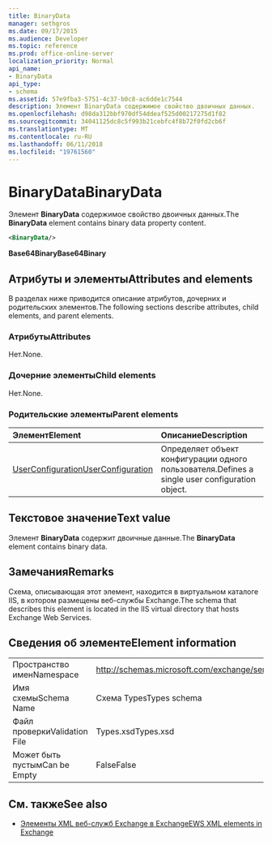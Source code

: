 ```yaml
---
title: BinaryData
manager: sethgros
ms.date: 09/17/2015
ms.audience: Developer
ms.topic: reference
ms.prod: office-online-server
localization_priority: Normal
api_name:
- BinaryData
api_type:
- schema
ms.assetid: 57e9fba3-5751-4c37-b0c8-ac6dde1c7544
description: Элемент BinaryData содержимое свойство двоичных данных.
ms.openlocfilehash: d98da312bbf970df54ddeaf525d00217275d1f82
ms.sourcegitcommit: 34041125dc8c5f993b21cebfc4f8b72f0fd2cb6f
ms.translationtype: MT
ms.contentlocale: ru-RU
ms.lasthandoff: 06/11/2018
ms.locfileid: "19761560"
---
```

# <a name="binarydata"></a><span data-ttu-id="f2e6c-103">BinaryData</span><span class="sxs-lookup"><span data-stu-id="f2e6c-103">BinaryData</span></span>

<span data-ttu-id="f2e6c-104">Элемент **BinaryData** содержимое свойство двоичных данных.</span><span class="sxs-lookup"><span data-stu-id="f2e6c-104">The **BinaryData** element contains binary data property content.</span></span> 
  
```xml
<BinaryData/>
```

 <span data-ttu-id="f2e6c-105">**Base64Binary**</span><span class="sxs-lookup"><span data-stu-id="f2e6c-105">**Base64Binary**</span></span>
## <a name="attributes-and-elements"></a><span data-ttu-id="f2e6c-106">Атрибуты и элементы</span><span class="sxs-lookup"><span data-stu-id="f2e6c-106">Attributes and elements</span></span>

<span data-ttu-id="f2e6c-107">В разделах ниже приводится описание атрибутов, дочерних и родительских элементов.</span><span class="sxs-lookup"><span data-stu-id="f2e6c-107">The following sections describe attributes, child elements, and parent elements.</span></span>
  
### <a name="attributes"></a><span data-ttu-id="f2e6c-108">Атрибуты</span><span class="sxs-lookup"><span data-stu-id="f2e6c-108">Attributes</span></span>

<span data-ttu-id="f2e6c-109">Нет.</span><span class="sxs-lookup"><span data-stu-id="f2e6c-109">None.</span></span>
  
### <a name="child-elements"></a><span data-ttu-id="f2e6c-110">Дочерние элементы</span><span class="sxs-lookup"><span data-stu-id="f2e6c-110">Child elements</span></span>

<span data-ttu-id="f2e6c-111">Нет.</span><span class="sxs-lookup"><span data-stu-id="f2e6c-111">None.</span></span>
  
### <a name="parent-elements"></a><span data-ttu-id="f2e6c-112">Родительские элементы</span><span class="sxs-lookup"><span data-stu-id="f2e6c-112">Parent elements</span></span>

|<span data-ttu-id="f2e6c-113">**Элемент**</span><span class="sxs-lookup"><span data-stu-id="f2e6c-113">**Element**</span></span>|<span data-ttu-id="f2e6c-114">**Описание**</span><span class="sxs-lookup"><span data-stu-id="f2e6c-114">**Description**</span></span>|
|:-----|:-----|
|[<span data-ttu-id="f2e6c-115">UserConfiguration</span><span class="sxs-lookup"><span data-stu-id="f2e6c-115">UserConfiguration</span></span>](userconfiguration.md) <br/> |<span data-ttu-id="f2e6c-116">Определяет объект конфигурации одного пользователя.</span><span class="sxs-lookup"><span data-stu-id="f2e6c-116">Defines a single user configuration object.</span></span>  <br/> |
   
## <a name="text-value"></a><span data-ttu-id="f2e6c-117">Текстовое значение</span><span class="sxs-lookup"><span data-stu-id="f2e6c-117">Text value</span></span>

<span data-ttu-id="f2e6c-118">Элемент **BinaryData** содержит двоичные данные.</span><span class="sxs-lookup"><span data-stu-id="f2e6c-118">The **BinaryData** element contains binary data.</span></span> 
  
## <a name="remarks"></a><span data-ttu-id="f2e6c-119">Замечания</span><span class="sxs-lookup"><span data-stu-id="f2e6c-119">Remarks</span></span>

<span data-ttu-id="f2e6c-120">Схема, описывающая этот элемент, находится в виртуальном каталоге IIS, в котором размещены веб-службы Exchange.</span><span class="sxs-lookup"><span data-stu-id="f2e6c-120">The schema that describes this element is located in the IIS virtual directory that hosts Exchange Web Services.</span></span>
  
## <a name="element-information"></a><span data-ttu-id="f2e6c-121">Сведения об элементе</span><span class="sxs-lookup"><span data-stu-id="f2e6c-121">Element information</span></span>

|||
|:-----|:-----|
|<span data-ttu-id="f2e6c-122">Пространство имен</span><span class="sxs-lookup"><span data-stu-id="f2e6c-122">Namespace</span></span>  <br/> |http://schemas.microsoft.com/exchange/services/2006/types  <br/> |
|<span data-ttu-id="f2e6c-123">Имя схемы</span><span class="sxs-lookup"><span data-stu-id="f2e6c-123">Schema Name</span></span>  <br/> |<span data-ttu-id="f2e6c-124">Схема Types</span><span class="sxs-lookup"><span data-stu-id="f2e6c-124">Types schema</span></span>  <br/> |
|<span data-ttu-id="f2e6c-125">Файл проверки</span><span class="sxs-lookup"><span data-stu-id="f2e6c-125">Validation File</span></span>  <br/> |<span data-ttu-id="f2e6c-126">Types.xsd</span><span class="sxs-lookup"><span data-stu-id="f2e6c-126">Types.xsd</span></span>  <br/> |
|<span data-ttu-id="f2e6c-127">Может быть пустым</span><span class="sxs-lookup"><span data-stu-id="f2e6c-127">Can be Empty</span></span>  <br/> |<span data-ttu-id="f2e6c-128">False</span><span class="sxs-lookup"><span data-stu-id="f2e6c-128">False</span></span>  <br/> |
   
## <a name="see-also"></a><span data-ttu-id="f2e6c-129">См. также</span><span class="sxs-lookup"><span data-stu-id="f2e6c-129">See also</span></span>



- [<span data-ttu-id="f2e6c-130">Элементы XML веб-служб Exchange в Exchange</span><span class="sxs-lookup"><span data-stu-id="f2e6c-130">EWS XML elements in Exchange</span></span>](ews-xml-elements-in-exchange.md)

